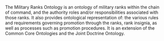The Military Ranks Ontology is an ontology of military ranks within the chain of command, and the authority roles and/or responsibilities associated with those ranks. It also provides ontological representation of: the various rules and requirements governing promotion through the ranks, rank insignia, as well as processes such as promotion procedures. It is an extension of the Common Core Ontologies and the Joint Doctrine Ontology.
